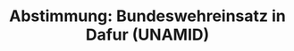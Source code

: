 ---
layout: abstimmung
title: "Abstimmung: Bundeswehreinsatz in Dafur (UNAMID)"
categories:
 - Bundeswehr
 - Ausland
tags:
 - Dafur
 - UNAMID
 - UN
abstimmung:
 legislaturperiode: 18
 bundestagssitzung: 66
 abstimmung: 10
links:
 - title: https://www.bundestag.de/parlament/plenum/abstimmung/abstimmung?id=316
   url: https://www.bundestag.de/parlament/plenum/abstimmung/abstimmung?id=316
 - title: http://www.abgeordnetenwatch.de/verlaengerung_des_bundeswehreinsatzes_in_darfur_unamid-1105-692.html
   url: http://www.abgeordnetenwatch.de/verlaengerung_des_bundeswehreinsatzes_in_darfur_unamid-1105-692.html
data:
 - title: Abstimmungsergebnis 20141113_10-data.pdf
   url: /res/abstimmungsliste/20141113_10-data.pdf
 - title: Abstimmungsergebnis 20141113_10_xls-data.csv
   url: /res/abstimmungsliste/analyses/20141113_10_xls-data.csv
documents:
 - title: Drucksache 18/03006.pdf
   url: http://dip21.bundestag.de/dip21/btd/18/030/1803006.pdf
   local: /res/abstimmungsdaten/018-066-10/1803006.pdf
 - title: Drucksache 18/03193.pdf
   url: http://dip21.bundestag.de/dip21/btd/18/031/1803193.pdf
   local: /res/abstimmungsdaten/018-066-10/1803193.pdf
preview: |
     Deutscher Bundestag
    
     66. Sitzung des Deutschen Bundestages
     am Donnerstag, 13.November 2014
    
     Endgültiges Ergebnis der Namentlichen Abstimmung Nr. 10
    
     Beschlussempfehlung des Auswärtigen Ausschusses (3. Ausschuss) zu dem Antrag der
     Bundesregierung
     Fortsetzung der Beteiligung bewaffneter deutscher Streitkräfte an der AU/UN-HybridOperation in Darfur (UNAMID) auf Grundlage der Resolution 1769 (2007) des
     Sicherheitsrates der Vereinten Nationen vom 31. Juli 2007 und folgender Resolutionen,
     zuletzt 2173 (2014) vom 27. August 2014
     - Drucksachen 18/3006 und 18/3193 -
    
     Abgegebene Stimmen insgesamt:
    
     577
    
     Nicht abgegebene Stimmen:
     Ja-Stimmen:
    
     54
     521
    
     Nein-Stimmen:
    
     54
    
     Enthaltungen:
    
     2
    
     Ungültige:
    
     0
    
     Berlin, den 13.11.2014
    
     Beginn: 22:50
     Ende: 22:53
---